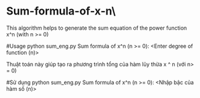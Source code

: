# Sum-formula-of-x-n\
This algorithm helps to generate the sum equation of the power function x^n (with n >= 0)

#Usage
python sum_eng.py
Sum formula of x^n (n >= 0): <Enter degree of function (n)>



Thuật toán này giúp tạo ra phương trình tổng của hàm lũy thừa x ^ n (với n> = 0)

#Sử dụng
python sum_eng.py
Sum formula of x^n (n >= 0): <Nhập bậc của hàm số (n)>
